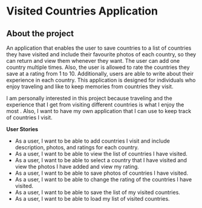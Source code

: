 # Visited Countries Application

## About the project

An application that enables the user to save countries to a list of countries they have visited
and include their favourite photos of each country, so they can return
and view them whenever they want. The user can add one country
multiple times. Also, the user is allowed to rate the countries they save 
at a rating from 1 to 10. Additionally, users are able to write about their 
experience in each country. This application is designed for individuals 
who enjoy traveling and like to keep memories from countries they visit. 

I am personally interested in this project because traveling and the experience
that I get from visiting different countries is what I enjoy the
most . Also, I want to have my own application that I can use to keep 
track of countries I visit.

**User Stories**
- As a user, I want to be able to add countries I visit and include description,
photos, and ratings for each country.
- As a user, I want to be able to view the list of countries I have visited. 
- As a user, I want to be able to select a country that I have visited and 
 view the photos I have added and view my rating.
- As a user, I want to be able to save photos of countries I have visited.
- As a user, I want to be able to change the rating of the countries I have visited.
- As a user, I want to be able to save the list of my visited countries.
- As a user, I want to be able to load my list of visited countries.

